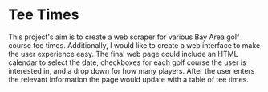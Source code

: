 # Tee Times
This project's aim is to create a web scraper for various Bay Area golf course tee times. Additionally, I would like to create a web interface to make the user experience easy. The final web page could include an HTML calendar to select the date, checkboxes for each golf course the user is interested in, and a drop down for how many players. After the user enters the relevant information the page would update with a table of tee times.